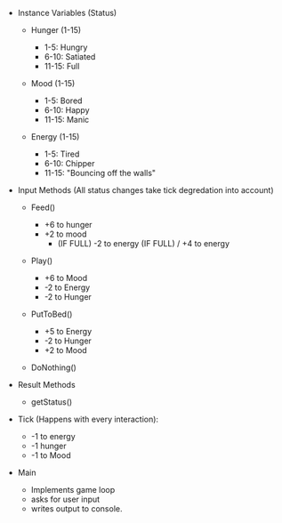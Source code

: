 

* Instance Variables (Status)
	* Hunger (1-15)
		* 1-5: Hungry
		* 6-10: Satiated
		* 11-15: Full

	* Mood (1-15)
		* 1-5: Bored
		* 6-10: Happy
		* 11-15: Manic

	* Energy (1-15)
		* 1-5: Tired
		* 6-10: Chipper
		* 11-15: "Bouncing off the walls"

* Input Methods (All status changes take tick degredation into account)

	* Feed()
		* +6 to hunger 
		* +2 to mood
			* (IF FULL) -2 to energy (IF FULL) / +4 to energy
	
	* Play()
		* +6 to Mood
		* -2 to Energy
		* -2 to Hunger
	
	* PutToBed()
		* +5 to Energy
		* -2 to Hunger
		* +2 to Mood
			

	* DoNothing()

* Result Methods

	* getStatus()

* Tick (Happens with every interaction):
	* -1 to energy  
	* -1 hunger
	* -1 to Mood

* Main
	* Implements game loop
	* asks for user input
	* writes output to console.
